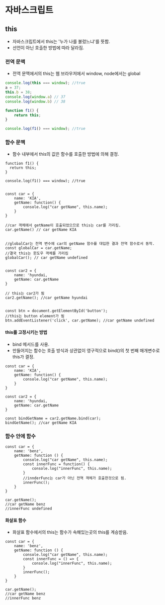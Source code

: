 # 자바스크립트

## this

* 자바스크립트에서 this는 '누가 나를 불렀느냐'를 뜻함.
* 선언이 아닌 호출한 방법에 따라 달라짐.

### 전역 문맥

* 전역 문맥에서의 this는 웹 브라우저에서 window, node에서는 global

```javascript
console.log(this === window); //true
a = 37;
this.b = 38;
console.log(window.a) // 37
console.log(window.b) // 38

function f1() {
    return this;
}

console.log(f1() === window); //true
```

### 함수 문맥

* 함수 내부에서 this의 값은 함수를 호출한 방법에 의해 결정.


```
function f1() {
  return this;
}

console.log(f1() === window); //true


const car = {
    name: 'KIA',
    getName: function() {
        console.log("car getName", this.name);
    }
}

//car 객체에서 getName이 호출되었으므로 this는 car를 가리킴.
car.getName() // car getName KIA


//globalCar는 전역 변수에 car의 getName 함수를 대입한 결과 전역 함수로서 동작. 
const globalCar = car.getName;
//결국 this는 윈도우 객체를 가리킴
globalCar(); // car getName undefined


const car2 = {
    name: 'hyundai,
    getName: car.getName
}

// this는 car2가 됨
car2.getName(); //car getName hyundai


const btn = document.getElementById('button');
//this는 button element가 됨
btn.addEventListener('click', car.getName); //car getName undefined

```

#### this를 고정시키는 방법

* bind 메서드를 사용.
* 만들어지는 함수는 호출 방식과 상관없이 영구적으로 bind()의 첫 번째 매개변수로 this가 결정.

```
const car = {
    name: 'KIA',
    getName: function() {
        console.log("car getName", this.name);
    }
}

const car2 = {
    name: 'hyundai,
    getName: car.getName
}

const bindGetName = car2.getName.bind(car);
bindGetName(); //car getName KIA

```

### 함수 안에 함수

```
const car = {
    name: 'benz',
    getName: function () {
        console.log("car getName", this.name);
        const innerFunc = function() {
            console.log("innerFunc", this.name);
        }
        //innderFunc는 car가 아닌 전역 객체가 호출한것으로 됨.
        innerFunc();
    }
}

car.getName();
//car getName benz
//innerFunc undefined
```

#### 화살표 함수

* 화살표 함수에서의 this는 함수가 속해있는곳의 this를 계승받음.

```
const car = {
    name: 'benz',
    getName: function () {
        console.log("car getName", this.name);
        const innerFunc = () => {
            console.log("innerFunc", this.name);
        }
        innerFunc();
    }
}

car.getName();
//car getName benz
//innerFunc benz
```



